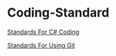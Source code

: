 # Coding-Standard

[Standards For C# Coding](https://github.com/knourian/Coding-Standard/blob/main/Coding%20Standards.md)

[Standards For Using Git](https://github.com/knourian/Coding-Standard/blob/main/Git-standard.md)
